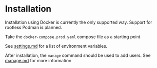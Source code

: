 # Installation

Installation using Docker is currently the only supported way. Support for rootless Podman is planned.

Take the `docker-compose.prod.yaml` compose file as a starting point

See [settings.md](settings.md) for a list of environment variables.

After installation, the `manage` command should be used to add users. See [manage.md](./manage.md) for more information.
